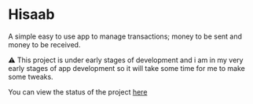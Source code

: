 # Hisaab
A simple easy to use app to manage transactions; money to be sent and money to be received.

⚠️ This project is under early stages of development and i am in my very early stages of app development so it will take some time for me to make some tweaks.

You can view the status of the project [here](https://www.notion.so/Hisaab-Updates-29219de6efaa803c9042fe9c35755172?source=copy_link)
